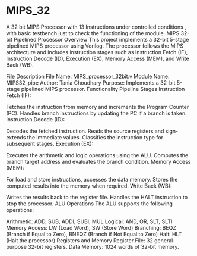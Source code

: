 # MIPS_32
A 32 bit MIPS Processor with 13 Instructions under controlled conditions , with basic testbench just to check the functioning of the module.
MIPS 32-bit Pipelined Processor
Overview
This project implements a 32-bit 5-stage pipelined MIPS processor using Verilog. The processor follows the MIPS architecture and includes instruction stages such as Instruction Fetch (IF), Instruction Decode (ID), Execution (EX), Memory Access (MEM), and Write Back (WB).

File Description
File Name: MIPS_processor_32bit.v
Module Name: MIPS32_pipe
Author: Tania Choudhary
Purpose: Implements a 32-bit 5-stage pipelined MIPS processor.
Functionality
Pipeline Stages
Instruction Fetch (IF):

Fetches the instruction from memory and increments the Program Counter (PC).
Handles branch instructions by updating the PC if a branch is taken.
Instruction Decode (ID):

Decodes the fetched instruction.
Reads the source registers and sign-extends the immediate values.
Classifies the instruction type for subsequent stages.
Execution (EX):

Executes the arithmetic and logic operations using the ALU.
Computes the branch target address and evaluates the branch condition.
Memory Access (MEM):

For load and store instructions, accesses the data memory.
Stores the computed results into the memory when required.
Write Back (WB):

Writes the results back to the register file.
Handles the HALT instruction to stop the processor.
ALU Operations
The ALU supports the following operations:

Arithmetic: ADD, SUB, ADDI, SUBI, MUL
Logical: AND, OR, SLT, SLTI
Memory Access: LW (Load Word), SW (Store Word)
Branching: BEQZ (Branch if Equal to Zero), BNEQZ (Branch if Not Equal to Zero)
Halt: HLT (Halt the processor)
Registers and Memory
Register File: 32 general-purpose 32-bit registers.
Data Memory: 1024 words of 32-bit memory.
